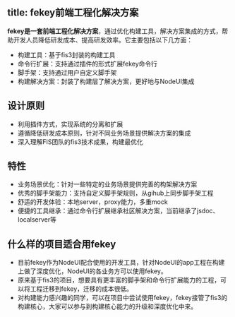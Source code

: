 title: fekey前端工程化解决方案
---

**fekey是一套前端工程化解决方案**，通过优化构建工具，解决方案集成的方式，帮助开发人员降低研发成本、提高研发效率。它主要包括以下几方面：

* 构建工具：基于fis3封装的构建工具
* 命令行扩展：支持通过插件的形式扩展fekey命令行
* 脚手架：支持通过用户自定义脚手架
* 构建解决方案：封装了构建层了解决方案，更好地与NodeUI集成

## 设计原则

* 利用插件方式，实现系统的分离和扩展
* 遵循降低研发成本原则，针对不同业务场景提供解决方案的集成
* 深入理解FIS团队的fis3技术成果，构建最优化

## 特性

* 业务场景优化：针对一些特定的业务场景提供完善的构架解决方案
* 优秀的脚手架能力：支持自定义脚手架规则，从gihub上同步脚手架工程
* 舒适的开发体验：本地server，proxy能力，多重mock
* 便捷的工具继承：通过命令行扩展继承社区解决方案，当前继承了jsdoc、localserver等

## 什么样的项目适合用fekey

* 目前fekey作为NodeUI配合使用的开发工具，针对NodeUI的app工程在构建上做了深度优化，NodeUI的各业务方可以使用fekey。
* 原来基于fis3的项目，想要具有更丰富的脚手架和命令行扩展能力的工程，可以将工程迁移到fekey，迁移的成本很低。
* 对构建能力感兴趣的同学，可以在项目中尝试使用fekey，fekey接管了fis3的构建核心，大家可以参与到构建核心能力的升级和深度优化中来。
